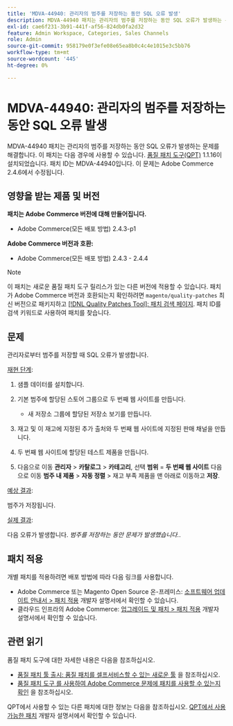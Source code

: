 ```yaml
---
title: 'MDVA-44940: 관리자의 범주를 저장하는 동안 SQL 오류 발생'
description: MDVA-44940 패치는 관리자의 범주를 저장하는 동안 SQL 오류가 발생하는 문제를 해결합니다. 이 패치는 [Quality Patches Tool (QPT)](/help/announcements/adobe-commerce-announcements/magento-quality-patches-released-new-tool-to-self-serve-quality-patches.md) 1.1.16이 설치된 경우 사용할 수 있습니다. 패치 ID는 MDVA-44940입니다. 이 문제는 Adobe Commerce 2.4.6에서 수정됩니다.
exl-id: cae6f231-3b91-441f-af56-824db0fa2d32
feature: Admin Workspace, Categories, Sales Channels
role: Admin
source-git-commit: 958179e0f3efe08e65ea8b0c4c4e1015e3c5bb76
workflow-type: tm+mt
source-wordcount: '445'
ht-degree: 0%

---
```


# MDVA-44940: 관리자의 범주를 저장하는 동안 SQL 오류 발생

MDVA-44940 패치는 관리자의 범주를 저장하는 동안 SQL 오류가 발생하는 문제를 해결합니다. 이 패치는 다음 경우에 사용할 수 있습니다. [품질 패치 도구(QPT)](/help/announcements/adobe-commerce-announcements/magento-quality-patches-released-new-tool-to-self-serve-quality-patches.md) 1.1.16이 설치되었습니다. 패치 ID는 MDVA-44940입니다. 이 문제는 Adobe Commerce 2.4.6에서 수정됩니다.

## 영향을 받는 제품 및 버전

**패치는 Adobe Commerce 버전에 대해 만들어집니다.**

* Adobe Commerce(모든 배포 방법) 2.4.3-p1

**Adobe Commerce 버전과 호환:**

* Adobe Commerce(모든 배포 방법) 2.4.3 - 2.4.4

>[!NOTE]
>
>이 패치는 새로운 품질 패치 도구 릴리스가 있는 다른 버전에 적용할 수 있습니다. 패치가 Adobe Commerce 버전과 호환되는지 확인하려면 `magento/quality-patches` 최신 버전으로 패키지하고 [[!DNL Quality Patches Tool]: 패치 검색 페이지](https://devdocs.magento.com/quality-patches/tool.html#patch-grid). 패치 ID를 검색 키워드로 사용하여 패치를 찾습니다.

## 문제

관리자로부터 범주를 저장할 때 SQL 오류가 발생합니다.

<u>재현 단계</u>:

1. 샘플 데이터를 설치합니다.
1. 기본 범주에 할당된 스토어 그룹으로 두 번째 웹 사이트를 만듭니다.

   * 새 저장소 그룹에 할당된 저장소 보기를 만듭니다.

1. 재고 및 이 재고에 지정된 추가 출처와 두 번째 웹 사이트에 지정된 판매 채널을 만듭니다.
1. 두 번째 웹 사이트에 할당된 테스트 제품을 만듭니다.
1. 다음으로 이동 **관리자** > **카탈로그** > **카테고리**, 선택 **범위** = **두 번째 웹 사이트** 다음으로 이동 **범주 내 제품** > **자동 정렬** > 재고 부족 제품을 맨 아래로 이동하고 **저장**.

<u>예상 결과</u>:

범주가 저장됩니다.

<u>실제 결과</u>:

다음 오류가 발생합니다. *범주를 저장하는 동안 문제가 발생했습니다.*.

## 패치 적용

개별 패치를 적용하려면 배포 방법에 따라 다음 링크를 사용합니다.

* Adobe Commerce 또는 Magento Open Source 온-프레미스: [소프트웨어 업데이트 안내서 > 패치 적용](https://devdocs.magento.com/guides/v2.4/comp-mgr/patching/mqp.html) 개발자 설명서에서 확인할 수 있습니다.
* 클라우드 인프라의 Adobe Commerce: [업그레이드 및 패치 > 패치 적용](https://devdocs.magento.com/cloud/project/project-patch.html) 개발자 설명서에서 확인할 수 있습니다.

## 관련 읽기

품질 패치 도구에 대한 자세한 내용은 다음을 참조하십시오.

* [품질 패치 툴 출시: 품질 패치를 셀프서비스할 수 있는 새로운 툴](/help/announcements/adobe-commerce-announcements/magento-quality-patches-released-new-tool-to-self-serve-quality-patches.md) 을 참조하십시오.
* [품질 패치 도구 를 사용하여 Adobe Commerce 문제에 패치를 사용할 수 있는지 확인](/help/support-tools/patches-available-in-qpt-tool/check-patch-for-magento-issue-with-magento-quality-patches.md) 을 참조하십시오.

QPT에서 사용할 수 있는 다른 패치에 대한 정보는 다음을 참조하십시오. [QPT에서 사용 가능한 패치](https://devdocs.magento.com/quality-patches/tool.html#patch-grid) 개발자 설명서에서 확인할 수 있습니다.
